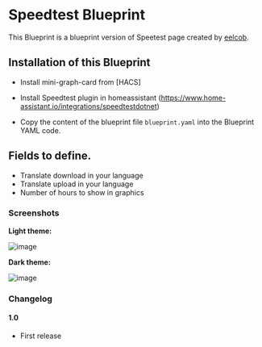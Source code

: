 # Speedtest Blueprint

This Blueprint is a blueprint version of Speetest page created by [eelcob](https://github.com/dwainscheeren/dwains-dashboard-addons/tree/for-dd-2.0/more_page/speedtest/).

## Installation of this Blueprint
- Install mini-graph-card from [HACS]

- Install Speedtest plugin in homeassistant (https://www.home-assistant.io/integrations/speedtestdotnet)

- Copy the content of the blueprint file `blueprint.yaml` into the Blueprint YAML code.

 ## Fields to define.
 - Translate download in your language
 - Translate upload in your language
 - Number of hours to show in graphics

### Screenshots
**Light theme:**<br>

![image](https://user-images.githubusercontent.com/83040228/161315030-9f9e70e2-cf04-48d0-894c-028a618e93db.jpeg)

**Dark theme:**<br>

![image](https://user-images.githubusercontent.com/83040228/161315047-106cfb25-e0fd-4702-ac43-a108e7d523c7.jpeg)

### Changelog
#### 1.0
- First release
